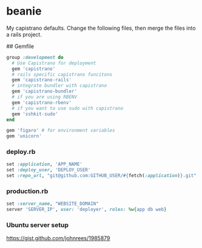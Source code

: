 # beanie

My capistrano defaults. Change the following files, then merge the files into a rails project.

## Gemfile
```ruby
group :development do
  # Use Capistrano for deployment
  gem 'capistrano'
  # rails specific capistrano funcitons
  gem 'capistrano-rails'
  # integrate bundler with capistrano
  gem 'capistrano-bundler'
  # if you are using RBENV
  gem 'capistrano-rbenv'
  # if you want to use sudo with capistrano
  gem 'sshkit-sudo'
end

gem 'figaro' # for environment variables
gem 'unicorn'
```

### deploy.rb
```ruby
set :application, 'APP_NAME'
set :deploy_user, 'DEPLOY_USER'
set :repo_url, "git@github.com:GITHUB_USER/#{fetch(:application)}.git"
```

### production.rb
```ruby
set :server_name, "WEBSITE_DOMAIN"
server 'SERVER_IP', user: 'deployer', roles: %w{app db web}
```

### Ubuntu server setup

https://gist.github.com/johnrees/1985879

